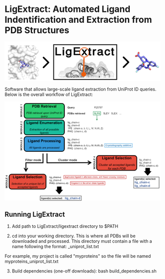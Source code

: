 # LigExtract: Automated Ligand Indentification and Extraction from PDB Structures

![](docs/sources/images/ligextract_logo.png)


Software that allows large-scale ligand extraction from UniProt ID queries. Below is the overall workflow of LigExtract:


![](docs/sources/images/scheme_app_nologo.png)


## Running LigExtract

1. Add path to LigExtract/ligextract directory to $PATH

2. cd into your working directory. This is where all PDBs will be downloaded and processed. This directory must contain a file with a name following the format: 
        <projectname>_uniprot_list.txt

For example, my project is called "myproteins" so the file will be named 
        myproteins_uniprot_list.txt

3. Build dependencies (one-off downloads):
        bash build_dependencies.sh
